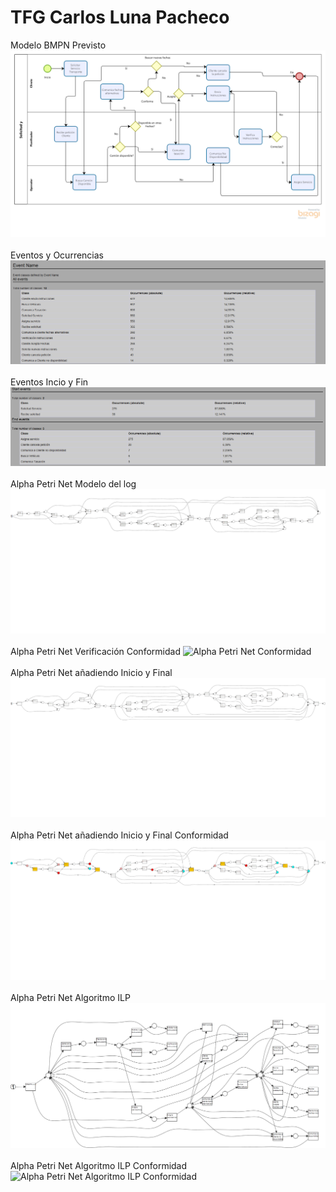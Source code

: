 # TFG Carlos Luna Pacheco

Modelo BMPN Previsto ![BMPN Modelo previsto](https://github.com/calupa/TFG/blob/7a3e6d584087e981e7a8a0134be5615dc0907338/BPMN.png)
<br><br> Eventos y Ocurrencias ![Eventos y Ocurrencias](https://github.com/calupa/TFG/blob/57b6aa2317b7dac6ae2b51e876df76c8e59b05bb/eventosOcurrencia.png)
<br><br> Eventos Incio y Fin ![Eventos de Inicio y Fin](https://github.com/calupa/TFG/blob/77a9fdc4228d31b4ac5c6793e30fffb4bfd50d19/EventosInicioFin.png)
<br><br> Alpha Petri Net Modelo del log ![Alpha Petri Net Modelo log](https://github.com/calupa/TFG/blob/a859286dfba02a1ff9e535c5a9df58e8eae3280a/AlphaPetriNet.png)
<br><br> Alpha Petri Net Verificación Conformidad ![Alpha Petri Net Conformidad](https://github.com/calupa/TFG/blob/eda514b10c6b0842799bb96093a5b4a9646c8c72/Verificaci%C3%B3nConformidad.png)
<br><br> Alpha Petri Net añadiendo Inicio y Final ![Alpha Petri Net añadiendo Inicio y Final](https://github.com/calupa/TFG/blob/c48e6bf31647deac4883bad58068b41fcebfc626/AlphaPetriNetAlterado.png)
<br><br> Alpha Petri Net añadiendo Inicio y Final Conformidad ![Alpha Petri Net añadiendo Inicio y Final Conformidad](https://github.com/calupa/TFG/blob/1d516ae33f7af8bbea5f200913c0d851fe7a1a76/AnalisisAlphaPetriAlterado.png)
<br><br> Alpha Petri Net Algoritmo ILP ![Alpha Petri Net Algoritmo ILP](https://github.com/calupa/TFG/blob/c48e6bf31647deac4883bad58068b41fcebfc626/Petri%20Net%20ILP.png)
<br><br> Alpha Petri Net Algoritmo ILP Conformidad ![Alpha Petri Net Algoritmo ILP Conformidad](https://github.com/calupa/TFG/blob/1d516ae33f7af8bbea5f200913c0d851fe7a1a76/Verificaci%C3%B3nConformidad%20ILP.png)

